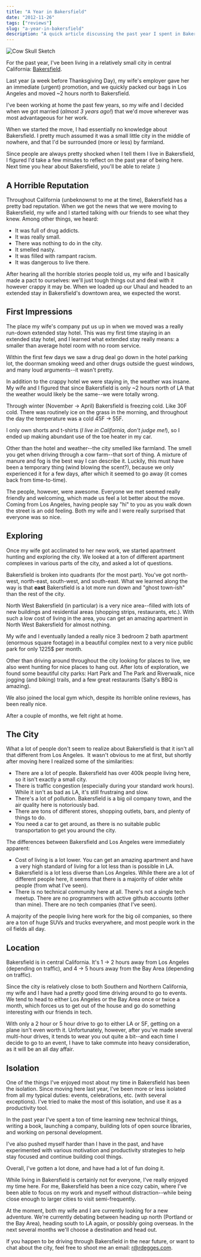 ```yaml
---
title: "A Year in Bakersfield"
date: "2012-11-26"
tags: ["reviews"]
slug: "a-year-in-bakersfield"
description: "A quick article discussing the past year I spent in Bakersfield, California, and how it went."
---
```



![Cow Skull Sketch][]


For the past year, I've been living in a relatively small city in central
California: [Bakersfield][].

Last year (a week before Thanksgiving Day), my wife's employer gave her an
immediate (urgent) promotion, and we quickly packed our bags in Los Angeles and
moved ~2 hours north to Bakersfield.

I've been working at home the past few years, so my wife and I decided when we
got married (*almost 3 years ago!*) that we'd move wherever was most
advantageous for her work.

When we started the move, I had essentially no knowledge about Bakersfield.  I
pretty much assumed it was a small little city in the middle of nowhere, and
that I'd be surrounded (more or less) by farmland.

Since people are always pretty shocked when I tell them I live in Bakersfield,
I figured I'd take a few minutes to reflect on the past year of being here.
Next time you hear about Bakersfield, you'll be able to relate :)


## A Horrible Reputation

Throughout California (unbeknownst to me at the time), Bakersfield has a pretty
bad reputation.  When we got the news that we were moving to Bakersfield, my
wife and I started talking with our friends to see what they knew.  Among other
things, we heard:

-   It was full of drug addicts.
-   It was really small.
-   There was nothing to do in the city.
-   It smelled nasty.
-   It was filled with rampant racism.
-   It was dangerous to live there.

After hearing all the horrible stories people told us, my wife and I basically
made a pact to ourselves: we'll just tough things out and deal with it however
crappy it may be.  When we loaded up our Uhaul and headed to an extended stay
in Bakersfield's downtown area, we expected the worst.


## First Impressions

The place my wife's company put us up in when we moved was a really run-down
extended stay hotel.  This was my first time staying in an extended stay hotel,
and I learned what extended stay really means: a smaller than average hotel
room with no room service.

Within the first few days we saw a drug deal go down in the hotel parking lot,
the doorman smoking weed and other drugs outside the guest windows, and many
loud arguments--it wasn't pretty.

In addition to the crappy hotel we were staying in, the weather was insane.  My
wife and I figured that since Bakersfield is only ~2 hours north of LA that the
weather would likely be the same--we were totally wrong.

Through winter (November -> April) Bakersfield is freezing cold.  Like 30F
cold.  There was routinely ice on the grass in the morning, and throughout the
day the temperature was a cold 45F -> 55F.

I only own shorts and t-shirts (*I live in California, don't judge me!*), so I
ended up making abundant use of the toe heater in my car.

Other than the hotel and weather--the city smelled like farmland.  The smell
you get when driving through a cow farm--that sort of thing.  A mixture of
manure and fog is the best way I can describe it.  Luckily, this must have been
a temporary thing (wind blowing the scent?), because we only experienced it for
a few days, after which it seemed to go away (it comes back from time-to-time).

The people, however, were awesome.  Everyone we met seemed really friendly and
welcoming, which made us feel a lot better about the move.  Coming from Los
Angeles, having people say "hi" to you as you walk down the street is an odd
feeling.  Both my wife and I were really surprised that everyone was so nice.


## Exploring

Once my wife got acclimated to her new work, we started apartment hunting and
exploring the city.  We looked at a ton of different apartment complexes in
various parts of the city, and asked a lot of questions.

Bakersfield is broken into quadrants (for the most part).  You've got
north-west, north-east, south-west, and south-east.  What we learned along the
way is that **east** Bakersfield is a lot more run down and "ghost town-ish"
than the rest of the city.

North West Bakersfield (in particular) is a very nice area--filled with lots of
new buildings and residential areas (shopping strips, restaurants, etc.).  With
such a low cost of living in the area, you can get an amazing apartment in
North West Bakersfield for almost nothing.

My wife and I eventually landed a really nice 3 bedroom 2 bath apartment
(enormous square footage) in a beautiful complex next to a very nice public
park for only 1225$ per month.

Other than driving around throughout the city looking for places to live, we
also went hunting for nice places to hang out.  After lots of exploration, we
found some beautiful city parks: Hart Park and The Park and Riverwalk, nice
jogging (and biking) trails, and a few great restaurants (Salty's BBQ is
amazing).

We also joined the local gym which, despite its horrible online reviews, has
been really nice.

After a couple of months, we felt right at home.


## The City

What a lot of people don't seem to realize about Bakersfield is that it isn't
all that different from Los Angeles.  It wasn't obvious to me at first, but
shortly after moving here I realized some of the similarities:

-   There are a lot of people.  Bakersfield has over 400k people living here,
    so it isn't exactly a small city.
-   There is traffic congestion (especially during your standard work hours).
    While it isn't as bad as LA, it's still frustraing and slow.
-   There's a lot of pollution.  Bakersfield is a big oil company town, and the
    air quality here is notoriously bad.
-   There are tons of different stores, shopping outlets, bars, and plenty of
    things to do.
-   You need a car to get around, as there is no suitable public transportation
    to get you around the city.

The differences between Bakersfield and Los Angeles were immediately apparent:

-   Cost of living is a lot lower.  You can get an amazing apartment and have a
    very high standard of living for a lot less than is possible in LA.
-   Bakersfield is a lot less diverse than Los Angeles.  While there are a lot
    of different people here, it seems that there is a majority of older white
    people (from what I've seen).
-   There is no technical community here at all.  There's not a single tech
    meetup.  There are no programmers with active github accounts (other than
    mine).  There are no tech companies (that I've seen).

A majority of the people living here work for the big oil companies, so there
are a ton of huge SUVs and trucks everywhere, and most people work in the oil
fields all day.


## Location

Bakersfield is in central California.  It's 1 -> 2 hours away from Los Angeles
(depending on traffic), and 4 -> 5 hours away from the Bay Area (depending on
traffic).

Since the city is relatively close to both Southern and Northern California, my
wife and I have had a pretty good time driving around to go to events.  We tend
to head to either Los Angeles or the Bay Area once or twice a month, which
forces us to get out of the house and go do something interesting with our
friends in tech.

With only a 2 hour or 5 hour drive to go to either LA or SF, getting on a plane
isn't even worth it.  Unfortunately, however, after you've made several
multi-hour drives, it tends to wear you out quite a bit--and each time I decide
to go to an event, I have to take commute into heavy consideration, as it will
be an all day affair.


## Isolation

One of the things I've enjoyed most about my time in Bakersfield has been the
isolation.  Since moving here last year, I've been more or less isolated from
all my typical duties: events, celebrations, etc. (with several exceptions).
I've tried to make the most of this isolation, and use it as a productivity
tool.

In the past year I've spent a ton of time learning new technical things,
writing a book, launching a company, building lots of open source libraries,
and working on personal development.

I've also pushed myself harder than I have in the past, and have experimented
with various motivation and productivity strategies to help stay focused and
continue building cool things.

Overall, I've gotten a lot done, and have had a lot of fun doing it.

While living in Bakersfield is certainly not for everyone, I've really enjoyed
my time here.  For me, Bakersfield has been a nice cozy cabin, where I've been
able to focus on my work and myself without distraction--while being close
enough to larger cities to visit semi-frequently.

At the moment, both my wife and I are currently looking for a new adventure.
We're currently debating between heading up north (Portland or the Bay Area),
heading south to LA again, or possibly going overseas.  In the next several
months we'll choose a destination and head out.

If you happen to be driving through Bakersfield in the near future, or want to
chat about the city, feel free to shoot me an email: [r@rdegges.com][].


  [Cow Skull Sketch]: {filename}/images/2012/cow-skull-sketch.png "Cow Skull Sketch"
  [Bakersfield]: http://goo.gl/maps/4V9lQ "Bakersfield"
  [r@rdegges.com]: mailto:r@rdegges.com "Randall Degges' Email"

